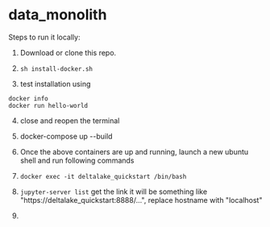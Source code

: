 # data_monolith
Steps to run it locally:
1. Download or clone this repo.
2. ```
   sh install-docker.sh
   ```
3. test installation using
```
docker info
docker run hello-world
```
4. close and reopen the terminal
5. docker-compose up --build

6. Once the above containers are up and running, launch a new ubuntu shell and run following commands
7. ```docker exec -it deltalake_quickstart /bin/bash```
8. ```jupyter-server list``` get the link it will be something like "https://deltalake_quickstart:8888/...", replace hostname with "localhost"
9. 
